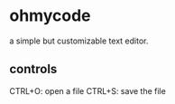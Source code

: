 # ohmycode
a simple but customizable text editor.

## controls
CTRL+O: open a file
CTRL+S: save the file
